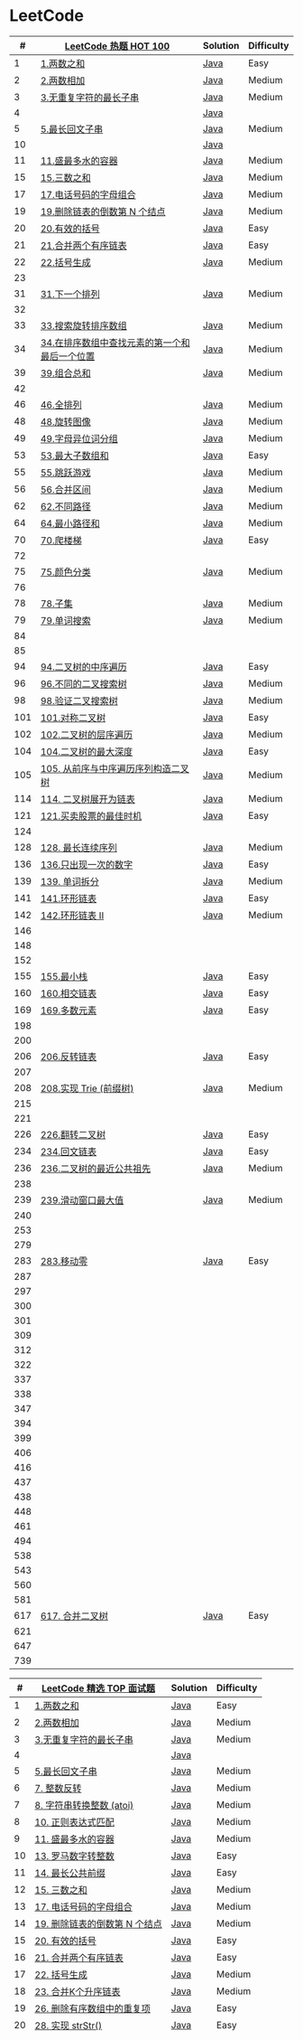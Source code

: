 LeetCode
========


| #    | [LeetCode 热题 HOT 100](https://leetcode-cn.com/problem-list/2cktkvj/) | Solution                                                     | Difficulty |
| ---- | ------------------------------------------------------------ | ------------------------------------------------------------ | ---------- |
| 1    | [1.两数之和](https://leetcode-cn.com/problems/two-sum/)      | [Java](./java/easy/1.两数之和.java)                          | Easy       |
| 2    | [2.两数相加](https://leetcode-cn.com/problems/add-two-numbers/) | [Java](./java/medium/2.%E4%B8%A4%E6%95%B0%E7%9B%B8%E5%8A%A0.java) | Medium     |
| 3    | [3.无重复字符的最长子串](https://leetcode-cn.com/problems/longest-substring-without-repeating-characters/) | [Java](./java/medium/3.%E6%97%A0%E9%87%8D%E5%A4%8D%E5%AD%97%E7%AC%A6%E7%9A%84%E6%9C%80%E9%95%BF%E5%AD%90%E4%B8%B2.java) | Medium     |
| 4    |                                                              | [Java]()                                                     |            |
| 5    | [5.最长回文子串](https://leetcode-cn.com/problems/longest-palindromic-substring/) | [Java](./java/medium/5.%E6%9C%80%E9%95%BF%E5%9B%9E%E6%96%87%E5%AD%90%E4%B8%B2.java) | Medium     |
| 10   |                                                              | [Java]()                                                     |            |
| 11   | [11.盛最多水的容器](https://leetcode-cn.com/problems/container-with-most-water/) | [Java](./java/medium/11.%E7%9B%9B%E6%9C%80%E5%A4%9A%E6%B0%B4%E7%9A%84%E5%AE%B9%E5%99%A8.java) | Medium     |
| 15   | [15.三数之和](https://leetcode-cn.com/problems/3sum/)        | [Java](./java/medium/15.%E4%B8%89%E6%95%B0%E4%B9%8B%E5%92%8C.java) | Medium     |
| 17   | [17.电话号码的字母组合](https://leetcode-cn.com/problems/letter-combinations-of-a-phone-number/) | [Java](./java/medium/17.%E7%94%B5%E8%AF%9D%E5%8F%B7%E7%A0%81%E7%9A%84%E5%AD%97%E6%AF%8D%E7%BB%84%E5%90%88.java) | Medium     |
| 19   | [19.删除链表的倒数第 N 个结点](https://leetcode-cn.com/problems/remove-nth-node-from-end-of-list/) | [Java](./java/medium/19.%E5%88%A0%E9%99%A4%E9%93%BE%E8%A1%A8%E7%9A%84%E5%80%92%E6%95%B0%E7%AC%ACn%E4%B8%AA%E8%8A%82%E7%82%B9.java) | Medium     |
| 20   | [20.有效的括号](https://leetcode-cn.com/problems/valid-parentheses/) | [Java](./java/easy/20.%E6%9C%89%E6%95%88%E7%9A%84%E6%8B%AC%E5%8F%B7.java) | Easy       |
| 21   | [21.合并两个有序链表](https://leetcode-cn.com/problems/merge-two-sorted-lists/) | [Java](./java/easy/21.%E5%90%88%E5%B9%B6%E4%B8%A4%E4%B8%AA%E6%9C%89%E5%BA%8F%E9%93%BE%E8%A1%A8.java) | Easy       |
| 22   | [22.括号生成](https://leetcode-cn.com/problems/generate-parentheses/) | [Java](./java/medium/22.%E6%8B%AC%E5%8F%B7%E7%94%9F%E6%88%90.java) | Medium     |
| 23   |                                                              |                                                              |            |
| 31   | [31.下一个排列](https://leetcode-cn.com/problems/next-permutation/) | [Java](./java/medium/31.%E4%B8%8B%E4%B8%80%E4%B8%AA%E6%8E%92%E5%88%97.java) | Medium     |
| 32   |                                                              |                                                              |            |
| 33   | [33.搜索旋转排序数组](https://leetcode-cn.com/problems/search-in-rotated-sorted-array/) | [Java](./java/medium/33.%E6%90%9C%E7%B4%A2%E6%97%8B%E8%BD%AC%E6%8E%92%E5%BA%8F%E6%95%B0%E7%BB%84.java) | Medium     |
| 34   | [34.在排序数组中查找元素的第一个和最后一个位置](https://leetcode-cn.com/problems/find-first-and-last-position-of-element-in-sorted-array/) | [Java](./java/medium/34.%E5%9C%A8%E6%8E%92%E5%BA%8F%E6%95%B0%E7%BB%84%E4%B8%AD%E6%9F%A5%E6%89%BE%E5%85%83%E7%B4%A0%E7%9A%84%E7%AC%AC%E4%B8%80%E4%B8%AA%E5%92%8C%E6%9C%80%E5%90%8E%E4%B8%80%E4%B8%AA%E4%BD%8D%E7%BD%AE.java) | Medium     |
| 39   | [39.组合总和](https://leetcode-cn.com/problems/combination-sum/) | [Java](./java/medium/39.%E7%BB%84%E5%90%88%E6%80%BB%E5%92%8C.java) | Medium     |
| 42   |                                                              |                                                              |            |
| 46   | [46.全排列](https://leetcode-cn.com/problems/permutations/)  | [Java](./java/medium/46.%E5%85%A8%E6%8E%92%E5%88%97.java)    | Medium     |
| 48   | [48.旋转图像](https://leetcode-cn.com/problems/rotate-image/) | [Java](./java/medium/48.%E6%97%8B%E8%BD%AC%E5%9B%BE%E5%83%8F.java) | Medium     |
| 49   | [49.字母异位词分组](https://leetcode-cn.com/problems/group-anagrams/) | [Java](./java/medium/49.%E5%AD%97%E6%AF%8D%E5%BC%82%E4%BD%8D%E8%AF%8D%E5%88%86%E7%BB%84.java) | Medium     |
| 53   | [53.最大子数组和](https://leetcode-cn.com/problems/maximum-subarray/) | [Java](./java/easy/53.%E6%9C%80%E5%A4%A7%E5%AD%90%E6%95%B0%E7%BB%84%E5%92%8C.java) | Easy       |
| 55   | [55.跳跃游戏](https://leetcode-cn.com/problems/jump-game/)   | [Java](./java/medium/55.%E8%B7%B3%E8%B7%83%E6%B8%B8%E6%88%8F.java) | Medium     |
| 56   | [56.合并区间](https://leetcode-cn.com/problems/merge-intervals/) | [Java](./java/medium/56.%E5%90%88%E5%B9%B6%E5%8C%BA%E9%97%B4.java) | Medium     |
| 62   | [62.不同路径](https://leetcode-cn.com/problems/unique-paths/) | [Java](./java/medium/62.%E4%B8%8D%E5%90%8C%E8%B7%AF%E5%BE%84.java) | Medium     |
| 64   | [64.最小路径和](https://leetcode-cn.com/problems/minimum-path-sum/) | [Java](./java/medium/64.%E6%9C%80%E5%B0%8F%E8%B7%AF%E5%BE%84%E5%92%8C.java) | Medium     |
| 70   | [70.爬楼梯](https://leetcode-cn.com/problems/climbing-stairs/) | [Java](./java/easy/70.%E7%88%AC%E6%A5%BC%E6%A2%AF.java)      | Easy       |
| 72   |                                                              |                                                              |            |
| 75   | [75.颜色分类](https://leetcode-cn.com/problems/sort-colors/) | [Java](./java/medium/75.%E9%A2%9C%E8%89%B2%E5%88%86%E7%B1%BB.java) | Medium     |
| 76   |                                                              |                                                              |            |
| 78   | [78.子集](https://leetcode-cn.com/problems/subsets/)         | [Java](./java/medium/78.%E5%AD%90%E9%9B%86.java)             | Medium     |
| 79   | [79.单词搜索](https://leetcode-cn.com/problems/word-search/) | [Java](./java/medium/79.%E5%8D%95%E8%AF%8D%E6%90%9C%E7%B4%A2.java) | Medium     |
| 84   |                                                              |                                                              |            |
| 85   |                                                              |                                                              |            |
| 94   | [94.二叉树的中序遍历](https://leetcode-cn.com/problems/binary-tree-inorder-traversal/) | [Java](./java/easy/94.%E4%BA%8C%E5%8F%89%E6%A0%91%E7%9A%84%E4%B8%AD%E5%BA%8F%E9%81%8D%E5%8E%86.java) | Easy       |
| 96   | [96.不同的二叉搜索树](https://leetcode-cn.com/problems/unique-binary-search-trees/) | [Java](./java/medium/96.%E4%B8%8D%E5%90%8C%E7%9A%84%E4%BA%8C%E5%8F%89%E6%90%9C%E7%B4%A2%E6%A0%91.java) | Medium     |
| 98   | [98.验证二叉搜索树](https://leetcode-cn.com/problems/validate-binary-search-tree/) | [Java](./java/medium/98.%E9%AA%8C%E8%AF%81%E4%BA%8C%E5%8F%89%E6%90%9C%E7%B4%A2%E6%A0%91.java) | Medium     |
| 101  | [101.对称二叉树](https://leetcode-cn.com/problems/symmetric-tree/) | [Java](./java/easy/101.%E5%AF%B9%E7%A7%B0%E4%BA%8C%E5%8F%89%E6%A0%91.java) | Easy       |
| 102  | [102.二叉树的层序遍历](https://leetcode-cn.com/problems/binary-tree-level-order-traversal/) | [Java](./java/medium/102.%E4%BA%8C%E5%8F%89%E6%A0%91%E7%9A%84%E5%B1%82%E5%BA%8F%E9%81%8D%E5%8E%86.java) | Medium     |
| 104  | [104.二叉树的最大深度](https://leetcode-cn.com/problems/maximum-depth-of-binary-tree/) | [Java](./java/easy/104.%E4%BA%8C%E5%8F%89%E6%A0%91%E7%9A%84%E6%9C%80%E5%A4%A7%E6%B7%B1%E5%BA%A6.java) | Easy       |
| 105  | [105. 从前序与中序遍历序列构造二叉树](https://leetcode-cn.com/problems/construct-binary-tree-from-preorder-and-inorder-traversal/) | [Java](./java/medium/105.%E4%BB%8E%E5%89%8D%E5%BA%8F%E4%B8%8E%E4%B8%AD%E5%BA%8F%E9%81%8D%E5%8E%86%E5%BA%8F%E5%88%97%E6%9E%84%E9%80%A0%E4%BA%8C%E5%8F%89%E6%A0%91.java) | Medium     |
| 114  | [114. 二叉树展开为链表](https://leetcode-cn.com/problems/flatten-binary-tree-to-linked-list/) | [Java](./java/medium/114.二叉树展开为链表.java)              | Medium     |
| 121  | [121.买卖股票的最佳时机](https://leetcode-cn.com/problems/best-time-to-buy-and-sell-stock/) | [Java](./java/easy/121.%E4%B9%B0%E5%8D%96%E8%82%A1%E7%A5%A8%E7%9A%84%E6%9C%80%E4%BD%B3%E6%97%B6%E6%9C%BA.java) | Easy       |
| 124  |                                                              |                                                              |            |
| 128  | [128. 最长连续序列](https://leetcode-cn.com/problems/longest-consecutive-sequence/) | [Java](./java/medium/128.最长连续序列.java)                  | Medium     |
| 136  | [136.只出现一次的数字](https://leetcode-cn.com/problems/single-number/) | [Java](./java/easy/136.%E5%8F%AA%E5%87%BA%E7%8E%B0%E4%B8%80%E6%AC%A1%E7%9A%84%E6%95%B0%E5%AD%97.java) | Easy       |
| 139  | [139. 单词拆分](https://leetcode-cn.com/problems/word-break/) | [Java](./java/medium/139.单词拆分.java)                      | Medium     |
| 141  | [141.环形链表](https://leetcode-cn.com/problems/linked-list-cycle/) | [Java](./java/easy/141.%E7%8E%AF%E5%BD%A2%E9%93%BE%E8%A1%A8.java) | Easy       |
| 142  | [142.环形链表 II](https://leetcode-cn.com/problems/linked-list-cycle-ii/) | [Java](./java/medium/142.%E7%8E%AF%E5%BD%A2%E9%93%BE%E8%A1%A8-ii.java) | Medium     |
| 146  |                                                              |                                                              |            |
| 148  |                                                              |                                                              |            |
| 152  |                                                              |                                                              |            |
| 155  | [155.最小栈](https://leetcode-cn.com/problems/min-stack/)    | [Java](./java/easy/155.%E6%9C%80%E5%B0%8F%E6%A0%88.java)     | Easy       |
| 160  | [160.相交链表](https://leetcode-cn.com/problems/intersection-of-two-linked-lists/) | [Java](./java/easy/160.%E7%9B%B8%E4%BA%A4%E9%93%BE%E8%A1%A8.java) | Easy       |
| 169  | [169.多数元素](https://leetcode-cn.com/problems/majority-element/) | [Java](./java/easy/169.%E5%A4%9A%E6%95%B0%E5%85%83%E7%B4%A0.java) | Easy       |
| 198  |                                                              |                                                              |            |
| 200  |                                                              |                                                              |            |
| 206  | [206.反转链表](https://leetcode-cn.com/problems/reverse-linked-list/) | [Java](./java/easy/206.%E5%8F%8D%E8%BD%AC%E9%93%BE%E8%A1%A8.java) | Easy       |
| 207  |                                                              |                                                              |            |
| 208  | [208.实现 Trie (前缀树)](https://leetcode-cn.com/problems/implement-trie-prefix-tree/) | [Java](./java/medium/208.%E5%AE%9E%E7%8E%B0-trie-%E5%89%8D%E7%BC%80%E6%A0%91.java) | Medium     |
| 215  |                                                              |                                                              |            |
| 221  |                                                              |                                                              |            |
| 226  | [226.翻转二叉树](https://leetcode-cn.com/problems/invert-binary-tree/) | [Java](./java/easy/226.%E7%BF%BB%E8%BD%AC%E4%BA%8C%E5%8F%89%E6%A0%91.java) | Easy       |
| 234  | [234.回文链表](https://leetcode-cn.com/problems/palindrome-linked-list/) | [Java](./java/easy/234.%E5%9B%9E%E6%96%87%E9%93%BE%E8%A1%A8.java) | Easy       |
| 236  | [236.二叉树的最近公共祖先](https://leetcode-cn.com/problems/lowest-common-ancestor-of-a-binary-tree/) | [Java](./java/medium/236.%E4%BA%8C%E5%8F%89%E6%A0%91%E7%9A%84%E6%9C%80%E8%BF%91%E5%85%AC%E5%85%B1%E7%A5%96%E5%85%88.java) | Medium     |
| 238  |                                                              |                                                              |            |
| 239  | [239.滑动窗口最大值](https://leetcode-cn.com/problems/sliding-window-maximum/) | [Java](./java/medium/239.%E6%BB%91%E5%8A%A8%E7%AA%97%E5%8F%A3%E6%9C%80%E5%A4%A7%E5%80%BC.java) | Medium     |
| 240  |                                                              |                                                              |            |
| 253  |                                                              |                                                              |            |
| 279  |                                                              |                                                              |            |
| 283  | [283.移动零](https://leetcode-cn.com/problems/move-zeroes/)  | [Java](./java/easy/283.%E7%A7%BB%E5%8A%A8%E9%9B%B6.java)     | Easy       |
| 287  |                                                              |                                                              |            |
| 297  |                                                              |                                                              |            |
| 300  |                                                              |                                                              |            |
| 301  |                                                              |                                                              |            |
| 309  |                                                              |                                                              |            |
| 312  |                                                              |                                                              |            |
| 322  |                                                              |                                                              |            |
| 337  |                                                              |                                                              |            |
| 338  |                                                              |                                                              |            |
| 347  |                                                              |                                                              |            |
| 394  |                                                              |                                                              |            |
| 399  |                                                              |                                                              |            |
| 406  |                                                              |                                                              |            |
| 416  |                                                              |                                                              |            |
| 437  |                                                              |                                                              |            |
| 438  |                                                              |                                                              |            |
| 448  |                                                              |                                                              |            |
| 461  |                                                              |                                                              |            |
| 494  |                                                              |                                                              |            |
| 538  |                                                              |                                                              |            |
| 543  |                                                              |                                                              |            |
| 560  |                                                              |                                                              |            |
| 581  |                                                              |                                                              |            |
| 617  | [617. 合并二叉树](https://leetcode-cn.com/problems/merge-two-binary-trees/) | [Java](./java/easy/617.合并二叉树.java)                                                     | Easy       |
| 621  |                                                              |                                                              |            |
| 647  |                                                              |                                                              |            |
| 739  |                                                              |                                                              |            |

| #    | [LeetCode 精选 TOP 面试题](https://leetcode-cn.com/problem-list/2ckc81c/) | Solution                                                     | Difficulty |
| ---- | ------------------------------------------------------------ | ------------------------------------------------------------ | ---------- |
| 1    | [1.两数之和](https://leetcode-cn.com/problems/two-sum/)      | [Java](./java/easy/1.两数之和.java)                          | Easy       |
| 2    | [2.两数相加](https://leetcode-cn.com/problems/add-two-numbers/) | [Java](./java/medium/2.%E4%B8%A4%E6%95%B0%E7%9B%B8%E5%8A%A0.java) | Medium     |
| 3    | [3.无重复字符的最长子串](https://leetcode-cn.com/problems/longest-substring-without-repeating-characters/) | [Java](./java/medium/3.%E6%97%A0%E9%87%8D%E5%A4%8D%E5%AD%97%E7%AC%A6%E7%9A%84%E6%9C%80%E9%95%BF%E5%AD%90%E4%B8%B2.java) | Medium     |
| 4    |                                                              | [Java]()                                                     |            |
| 5    | [5.最长回文子串](https://leetcode-cn.com/problems/longest-palindromic-substring/) | [Java](./java/medium/5.%E6%9C%80%E9%95%BF%E5%9B%9E%E6%96%87%E5%AD%90%E4%B8%B2.java) | Medium     |
| 6    | [7. 整数反转](https://leetcode-cn.com/problems/reverse-integer/) | [Java](./java/medium/7.%E6%95%B4%E6%95%B0%E5%8F%8D%E8%BD%AC.java)                                                     | Medium     |
| 7    | [8. 字符串转换整数 (atoi)](https://leetcode-cn.com/problems/string-to-integer-atoi/) | [Java]()                                                     | Medium     |
| 8    | [10. 正则表达式匹配](https://leetcode-cn.com/problems/regular-expression-matching/) | [Java]()                                                     | Medium     |
| 9    | [11. 盛最多水的容器](https://leetcode-cn.com/problems/container-with-most-water/) | [Java](./java/medium/11.%E7%9B%9B%E6%9C%80%E5%A4%9A%E6%B0%B4%E7%9A%84%E5%AE%B9%E5%99%A8.java)                                                     | Medium     |
| 10   | [13. 罗马数字转整数](https://leetcode-cn.com/problems/roman-to-integer/) | [Java](./java/easy/13.%E7%BD%97%E9%A9%AC%E6%95%B0%E5%AD%97%E8%BD%AC%E6%95%B4%E6%95%B0.java)                                                     | Easy       |
| 11   | [14. 最长公共前缀](https://leetcode-cn.com/problems/longest-common-prefix/) | [Java](./java/easy/14.%E6%9C%80%E9%95%BF%E5%85%AC%E5%85%B1%E5%89%8D%E7%BC%80.java)                                                     | Easy       |
| 12   | [15. 三数之和](https://leetcode-cn.com/problems/3sum/)       | [Java](./java/medium/15.%E4%B8%89%E6%95%B0%E4%B9%8B%E5%92%8C.java)                                                     | Medium     |
| 13   | [17. 电话号码的字母组合](https://leetcode-cn.com/problems/letter-combinations-of-a-phone-number/) | [Java](./java/medium/17.%E7%94%B5%E8%AF%9D%E5%8F%B7%E7%A0%81%E7%9A%84%E5%AD%97%E6%AF%8D%E7%BB%84%E5%90%88.java)                                                     | Medium     |
| 14   | [19. 删除链表的倒数第 N 个结点](https://leetcode-cn.com/problems/remove-nth-node-from-end-of-list/) | [Java](./java/medium/19.删除链表的倒数第n个节点.java)                                                     | Medium     |
| 15   | [20. 有效的括号](https://leetcode-cn.com/problems/valid-parentheses/) | [Java](./java/easy/20.%E6%9C%89%E6%95%88%E7%9A%84%E6%8B%AC%E5%8F%B7.java)                                                     | Easy       |
| 16   | [21. 合并两个有序链表](https://leetcode-cn.com/problems/merge-two-sorted-lists/) | [Java](./java/easy/21.合并两个有序链表.java)                                                     | Easy       |
| 17   | [22. 括号生成](https://leetcode-cn.com/problems/generate-parentheses/) | [Java](./java/medium/22.括号生成.java)                                                     | Medium     |
| 18   | [23. 合并K个升序链表](https://leetcode-cn.com/problems/merge-k-sorted-lists/) | [Java]()                                                     | Medium     |
| 19   | [26. 删除有序数组中的重复项](https://leetcode-cn.com/problems/remove-duplicates-from-sorted-array/) | [Java](./java/easy/26.删除有序数组中的重复项.java)                                                     | Easy       |
| 20   | [28. 实现 strStr()](https://leetcode-cn.com/problems/implement-strstr/) | [Java](./java/easy/28.实现-str-str.java)                                                     | Easy       |
|      |                                                              |                                                              |            |
|      |                                                              |                                                              |            |
|      |                                                              |                                                              |            |
|      |                                                              |                                                              |            |
|      |                                                              |                                                              |            |
|      |                                                              |                                                              |            |
|      |                                                              |                                                              |            |
|      |                                                              |                                                              |            |
|      |                                                              |                                                              |            |
|      |                                                              |                                                              |            |
|      |                                                              |                                                              |            |
|      |                                                              |                                                              |            |
|      |                                                              |                                                              |            |
|      |                                                              |                                                              |            |
|      |                                                              |                                                              |            |
|      |                                                              |                                                              |            |
|      |                                                              |                                                              |            |
|      |                                                              |                                                              |            |
|      |                                                              |                                                              |            |
|      |                                                              |                                                              |            |
|      |                                                              |                                                              |            |
|      |                                                              |                                                              |            |
|      |                                                              |                                                              |            |
|      |                                                              |                                                              |            |
|      |                                                              |                                                              |            |
|      |                                                              |                                                              |            |
|      |                                                              |                                                              |            |
|      |                                                              |                                                              |            |
|      |                                                              |                                                              |            |
|      |                                                              |                                                              |            |
|      |                                                              |                                                              |            |
|      |                                                              |                                                              |            |
|      |                                                              |                                                              |            |
|      |                                                              |                                                              |            |
|      |                                                              |                                                              |            |
|      |                                                              |                                                              |            |
|      |                                                              |                                                              |            |
|      |                                                              |                                                              |            |
|      |                                                              |                                                              |            |
|      |                                                              |                                                              |            |
|      |                                                              |                                                              |            |
|      |                                                              |                                                              |            |
|      |                                                              |                                                              |            |
|      |                                                              |                                                              |            |
|      |                                                              |                                                              |            |
|      |                                                              |                                                              |            |
|      |                                                              |                                                              |            |
|      |                                                              |                                                              |            |
|      |                                                              |                                                              |            |
|      |                                                              |                                                              |            |
|      |                                                              |                                                              |            |
|      |                                                              |                                                              |            |
|      |                                                              |                                                              |            |
|      |                                                              |                                                              |            |
|      |                                                              |                                                              |            |
|      |                                                              |                                                              |            |
|      |                                                              |                                                              |            |
|      |                                                              |                                                              |            |
|      |                                                              |                                                              |            |
|      |                                                              |                                                              |            |
|      |                                                              |                                                              |            |
|      |                                                              |                                                              |            |
|      |                                                              |                                                              |            |
|      |                                                              |                                                              |            |
|      |                                                              |                                                              |            |
|      |                                                              |                                                              |            |
|      |                                                              |                                                              |            |
|      |                                                              |                                                              |            |
|      |                                                              |                                                              |            |
|      |                                                              |                                                              |            |
|      |                                                              |                                                              |            |
|      |                                                              |                                                              |            |
|      |                                                              |                                                              |            |
|      |                                                              |                                                              |            |
|      |                                                              |                                                              |            |
|      |                                                              |                                                              |            |
|      |                                                              |                                                              |            |
|      |                                                              |                                                              |            |

